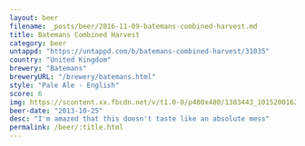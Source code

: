 ```yaml
---
layout: beer
filename: _posts/beer/2016-11-09-batemans-combined-harvest.md
title: Batemans Combined Harvest
category: beer
untappd: "https://untappd.com/b/batemans-combined-harvest/31035"
country: "United Kingdom"
brewery: "Batemans"
breweryURL: "/brewery/batemans.html"
style: "Pale Ale - English"
score: 6
img: https://scontent.xx.fbcdn.net/v/t1.0-0/p480x480/1383443_10152001624583745_873432820_n.jpg?oh=59787ab95eb4729548fce06cbdf574cb&oe=599CD152
beer-date: "2013-10-25"
desc: "I'm amazed that this doesn't taste like an absolute mess"
permalink: /beer/:title.html
---
```

